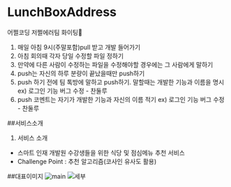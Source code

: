 # LunchBoxAddress
어쩔코딩 저쩔에러팀 화이팅🤞

1. 매일 아침 9시(주말포함)pull 받고 개발 들어가기
2. 아침 회의때 각자 당일 수정할 파일 정하기
3. 만약에 다른 사람이 수정하는 파일을 수정해야할 경우에는 그 사람에게 말하기
4. push는 자신의 하루 분량이 끝났을때만 push하기
5. push 하기 전에 팀 톡방에 말하고 push하기. 말할때는 개발한 기능과 이름을 명시
	ex) 로그인 기능 버그 수정 - 찬둘루
6. push 코멘트는 자기가 개발한 기능과 자신의 이름 적기
	ex) 로그인 기능 버그 수정 - 찬둘루

##서비스소개	
1. 서비스 소개
- 스마트 인재 개발원 수강생들을 위한 식당 및 점심메뉴 추천 서비스
- Challenge Point : 추천 알고리즘(코사인 유사도 활용)
	
##대표이미지
![main](https://user-images.githubusercontent.com/80933744/164146706-177ddd1f-3f34-4da5-b527-20d8c66ac797.jpg)
![세부](https://user-images.githubusercontent.com/80933744/164146715-baec17aa-37f5-46ed-8b5d-d3a8a5cb73cb.jpg)
